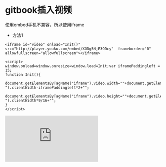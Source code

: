 # gitbook插入视频
使用embed手机不兼容，所以使用iframe


* 方法1

```
<iframe id="video" onload="Init()" src="http://player.youku.com/embed/XODg5NjE3ODcy"  frameborder="0" allowfullscreen="allowfullscreen"></iframe>

<script>
window.onload=window.onresize=window.load=Init;var iframePaddingleft = 15;           
function Init(){            
    document.getElementsByTagName("iframe").video.width=""+document.getElementById("section-").clientWidth-iframePaddingleft*2+"";
    document.getElementsByTagName("iframe").video.height=""+document.getElementById("section-").clientWidth*9/16+"";
}
</script>
```

<iframe id="video" onload="Init()" src="http://player.youku.com/embed/XODg5NjE3ODcy"  frameborder="0" allowfullscreen="allowfullscreen"></iframe>

<script>
window.onload=window.onresize=window.load=Init;var iframePaddingleft = 15;           
function Init(){            
    document.getElementsByTagName("iframe").video.width=""+document.getElementById("section-").clientWidth-iframePaddingleft*2+"";
    document.getElementsByTagName("iframe").video.height=""+document.getElementById("section-").clientWidth*9/16+"";
}
</script>

